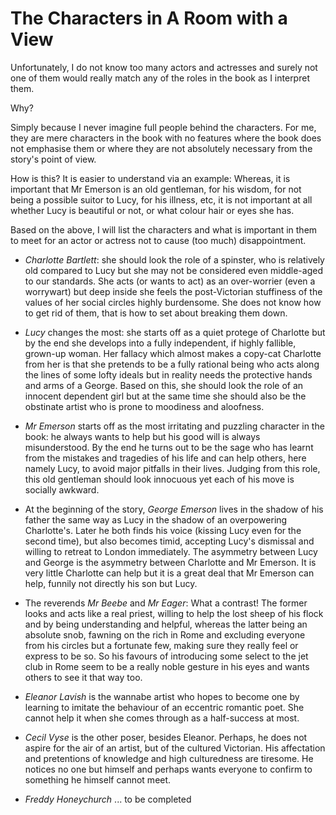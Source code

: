 The Characters in A Room with a View
====================================

Unfortunately, I do not know too many actors and actresses and surely not one of them would really match
any of the roles in the book as I interpret them.

Why?

Simply because I never imagine full people behind the characters. For me, they are mere characters 
in the book with no features where the book does not emphasise them or where they are not absolutely 
necessary from the story's point of view.

How is this? It is easier to understand via an example: Whereas, it is important that Mr Emerson is 
an old gentleman, for his wisdom, for not being a possible suitor to Lucy, for his illness, etc, it 
is not important at all whether Lucy is beautiful or not, or what colour hair or eyes she has.

Based on the above, I will list the characters and what is important in them to meet for an actor or 
actress not to cause (too much) disappointment.

* _Charlotte Bartlett_: she should look the role of a spinster, who is relatively old compared to Lucy
but she may not be considered even middle-aged to our standards. She acts (or wants to act) as an
over-worrier (even a worrywart) but deep inside she feels the post-Victorian stuffiness of the values
of her social circles highly burdensome. She does not know how to get rid of them, that is how to set
about breaking them down.

* _Lucy_ changes the most: she starts off as a quiet protege of Charlotte but by the end she develops into 
a fully independent, if highly fallible, grown-up woman. Her fallacy which almost makes a copy-cat 
Charlotte from her is that she pretends to be a fully rational being who acts along the lines of some
lofty ideals but in reality needs the protective hands and arms of a George. Based on this, she should
look the role of an innocent dependent girl but at the same time she should also be the obstinate artist
who is prone to moodiness and aloofness.

* _Mr Emerson_ starts off as the most irritating and puzzling character in the book: he always wants to
help but his good will is always misunderstood. By the end he turns out to be the sage who has learnt 
from the mistakes and tragedies of his life and can help others, here namely Lucy, to avoid major pitfalls
in their lives. Judging from this role, this old gentleman should look innocuous yet each of his move is
socially awkward.

* At the beginning of the story, _George Emerson_ lives in the shadow of his father the same way as Lucy 
in the shadow of an overpowering Charlotte's. Later he both finds his voice (kissing Lucy even for the second 
time), but also becomes timid, accepting Lucy's dismissal and willing to retreat to London immediately. The 
asymmetry between Lucy and George is the asymmetry between Charlotte and Mr Emerson. It is very little 
Charlotte can help but it is a great deal that Mr Emerson can help, funnily not directly his son but Lucy.

* The reverends _Mr Beebe_ and _Mr Eager_: What a contrast! The former looks and acts like a real priest,
willing to help the lost sheep of his flock and by being understanding and helpful, whereas the latter being
an absolute snob, fawning on the rich in Rome and excluding everyone from his circles but a fortunate few,
making sure they really feel or express to be so. So his favours of introducing some select to the jet club
in Rome seem to be a really noble gesture in his eyes and wants others to see it that way too.

* _Eleanor Lavish_ is the wannabe artist who hopes to become one by learning to imitate the behaviour of an 
eccentric romantic poet. She cannot help it when she comes through as a half-success at most.

* _Cecil Vyse_ is the other poser, besides Eleanor. Perhaps, he does not aspire for the air of an artist, but
of the cultured Victorian. His affectation and pretentions of knowledge and high culturedness are tiresome.
He notices no one but himself and perhaps wants everyone to confirm to something he himself cannot meet.

* _Freddy Honeychurch_ ... to be completed
